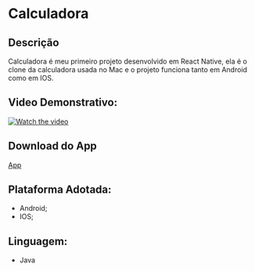 # Calculadora

## Descrição
Calculadora é meu primeiro projeto desenvolvido em React Native, ela é o clone da calculadora usada no Mac e o projeto funciona tanto em Android como em IOS.

## Video Demonstrativo:
[![Watch the video](https://i.imgur.com/vKb2F1B.png)](https://youtu.be/Gj0edpX1LZo)

## Download do App
[App](https://drive.google.com/file/d/1Qf4imKe7zJbRZC5o9jcO7-viTjsIWcmO/view?usp=sharing)

## Plataforma Adotada: 
  - Android;
  - IOS;

## Linguagem: 
  - Java
